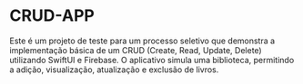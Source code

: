 # CRUD-APP
Este é um projeto de teste para um processo seletivo que demonstra a implementação básica de um CRUD (Create, Read, Update, Delete) utilizando SwiftUI e Firebase. O aplicativo simula uma biblioteca, permitindo a adição, visualização, atualização e exclusão de livros.
